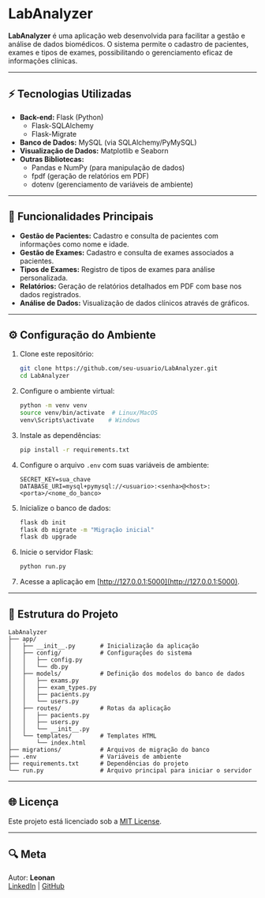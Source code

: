 # LabAnalyzer

**LabAnalyzer** é uma aplicação web desenvolvida para facilitar a gestão e análise de dados biomédicos. O sistema permite o cadastro de pacientes, exames e tipos de exames, possibilitando o gerenciamento eficaz de informações clínicas.

---

## ⚡ Tecnologias Utilizadas

- **Back-end:** Flask (Python)
  - Flask-SQLAlchemy
  - Flask-Migrate
- **Banco de Dados:** MySQL (via SQLAlchemy/PyMySQL)
- **Visualização de Dados:** Matplotlib e Seaborn
- **Outras Bibliotecas:**
  - Pandas e NumPy (para manipulação de dados)
  - fpdf (geração de relatórios em PDF)
  - dotenv (gerenciamento de variáveis de ambiente)

---

## 🔧 Funcionalidades Principais

- **Gestão de Pacientes:** Cadastro e consulta de pacientes com informações como nome e idade.
- **Gestão de Exames:** Cadastro e consulta de exames associados a pacientes.
- **Tipos de Exames:** Registro de tipos de exames para análise personalizada.
- **Relatórios:** Geração de relatórios detalhados em PDF com base nos dados registrados.
- **Análise de Dados:** Visualização de dados clínicos através de gráficos.

---

## ⚙ Configuração do Ambiente

1. Clone este repositório:
   ```bash
   git clone https://github.com/seu-usuario/LabAnalyzer.git
   cd LabAnalyzer
   ```

2. Configure o ambiente virtual:
   ```bash
   python -m venv venv
   source venv/bin/activate  # Linux/MacOS
   venv\Scripts\activate    # Windows
   ```

3. Instale as dependências:
   ```bash
   pip install -r requirements.txt
   ```

4. Configure o arquivo `.env` com suas variáveis de ambiente:
   ```env
   SECRET_KEY=sua_chave
   DATABASE_URI=mysql+pymysql://<usuario>:<senha>@<host>:<porta>/<nome_do_banco>
   ```

5. Inicialize o banco de dados:
   ```bash
   flask db init
   flask db migrate -m "Migração inicial"
   flask db upgrade
   ```

6. Inicie o servidor Flask:
   ```bash
   python run.py
   ```

7. Acesse a aplicação em [http://127.0.0.1:5000](http://127.0.0.1:5000).

---

## 🎨 Estrutura do Projeto

```
LabAnalyzer
├── app/
│   ├── __init__.py       # Inicialização da aplicação
│   ├── config/           # Configurações do sistema
│   │   ├── config.py
│   │   └── db.py
│   ├── models/           # Definição dos modelos do banco de dados
│   │   ├── exams.py
│   │   ├── exam_types.py
│   │   ├── pacients.py
│   │   └── users.py
│   ├── routes/           # Rotas da aplicação
│   │   ├── pacients.py
│   │   ├── users.py
│   │   └── __init__.py
│   └── templates/        # Templates HTML
│       └── index.html
├── migrations/           # Arquivos de migração do banco
├── .env                  # Variáveis de ambiente
├── requirements.txt      # Dependências do projeto
└── run.py                # Arquivo principal para iniciar o servidor
```

---

## 🌐 Licença

Este projeto está licenciado sob a [MIT License](https://opensource.org/licenses/MIT).

---

## 🔍 Meta

Autor: **Leonan**  
[LinkedIn](https://www.linkedin.com/in/leonanthomaz) | [GitHub](https://github.com/leonanthomaz)

